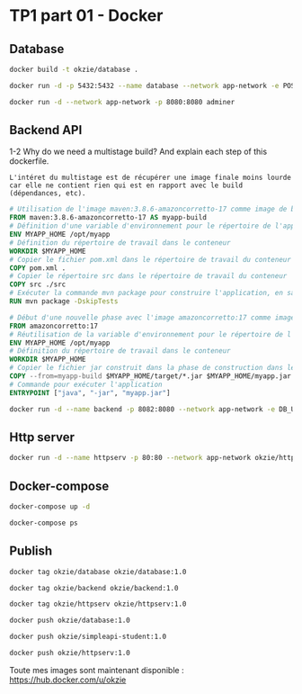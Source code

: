 # TP1 part 01 - Docker

## Database

```bash
docker build -t okzie/database .
```

```bash
docker run -d -p 5432:5432 --name database --network app-network -e POSTGRES_DB=db -e POSTGRES_USER=user -e POSTGRES_PASSWORD="pwd" -v /my/own/datadir:/var/lib/postgresql/data okzie/database 
```

```bash
docker run -d --network app-network -p 8080:8080 adminer
```

## Backend API

1-2 Why do we need a multistage build? And explain each step of this dockerfile.

```
L'intéret du multistage est de récupérer une image finale moins lourde car elle ne contient rien qui est en rapport avec le build (dépendances, etc).
```

```Dockerfile
# Utilisation de l'image maven:3.8.6-amazoncorretto-17 comme image de base pour la phase de construction
FROM maven:3.8.6-amazoncorretto-17 AS myapp-build
# Définition d'une variable d'environnement pour le répertoire de l'application
ENV MYAPP_HOME /opt/myapp 
# Définition du répertoire de travail dans le conteneur
WORKDIR $MYAPP_HOME
# Copier le fichier pom.xml dans le répertoire de travail du conteneur
COPY pom.xml .
# Copier le répertoire src dans le répertoire de travail du conteneur
COPY src ./src
# Exécuter la commande mvn package pour construire l'application, en sautant les tests
RUN mvn package -DskipTests

# Début d'une nouvelle phase avec l'image amazoncorretto:17 comme image de base pour l'exécution de l'application
FROM amazoncorretto:17
# Réutilisation de la variable d'environnement pour le répertoire de l'application
ENV MYAPP_HOME /opt/myapp
# Définition du répertoire de travail dans le conteneur
WORKDIR $MYAPP_HOME
# Copier le fichier jar construit dans la phase de construction dans le répertoire de travail du conteneur
COPY --from=myapp-build $MYAPP_HOME/target/*.jar $MYAPP_HOME/myapp.jar
# Commande pour exécuter l'application
ENTRYPOINT ["java", "-jar", "myapp.jar"]
```

```bash
docker run -d --name backend -p 8082:8080 --network app-network -e DB_URL="jdbc:postgresql://database:5432/db" -e DB_USERNAME="user" -e DB_PASSWORD="pwd" okzie/simpleapi-student
```

## Http server

```bash
docker run -d --name httpserv -p 80:80 --network app-network okzie/httpserv
```

## Docker-compose

```bash
docker-compose up -d
```

```bash
docker-compose ps 
```

## Publish

```bash
docker tag okzie/database okzie/database:1.0
```

```bash
docker tag okzie/backend okzie/backend:1.0
```

```bash
docker tag okzie/httpserv okzie/httpserv:1.0
```

```bash
docker push okzie/database:1.0
```

```sh
docker push okzie/simpleapi-student:1.0
```

```sh
docker push okzie/httpserv:1.0
```

Toute mes images sont maintenant disponible : https://hub.docker.com/u/okzie